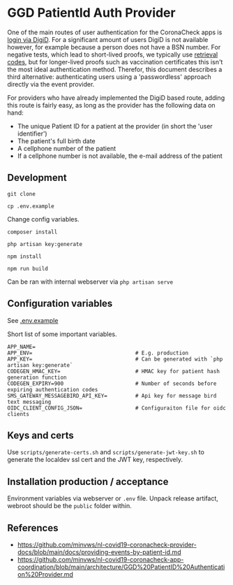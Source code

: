 # GGD PatientId Auth Provider

One of the main routes of user authentication for the CoronaCheck apps is [login via DigiD](providing-events-by-digid.md). For a significant amount of users DigiD is not available however, for example because a person does not have a BSN number. For negative tests, which lead to short-lived proofs, we typically use [retrieval codes](providing-events-by-token.md), but for longer-lived proofs such as vaccination certificates this isn't the most ideal authentication method. Therefor, this document describes a third alternative: authenticating users using a 'passwordless' approach directly via the event provider.

For providers who have already implemented the DigiD based route, adding this route is fairly easy, as long as the provider has the following data on hand:

* The unique Patient ID for a patient at the provider (in short the 'user identifier')
* The patient's full birth date
* A cellphone number of the patient
* If a cellphone number is not available, the e-mail address of the patient


## Development

`git clone `

`cp .env.example`

Change config variables.

`composer install`

`php artisan key:generate`

`npm install`

`npm run build`

Can be ran with internal webserver via `php artisan serve`

## Configuration variables

See [.env.example](.env.example)

Short list of some important variables.

```
APP_NAME=
APP_ENV=			                     # E.g. production
APP_KEY=                                 # Can be generated with `php artisan key:generate`
CODEGEN_HMAC_KEY=                        # HMAC key for patient hash generation function
CODEGEN_EXPIRY=900                       # Number of seconds before expiring authentication codes
SMS_GATEWAY_MESSAGEBIRD_API_KEY=         # Api key for message bird text messaging
OIDC_CLIENT_CONFIG_JSON=                 # Configuraiton file for oidc clients
```

## Keys and certs

Use `scripts/generate-certs.sh` and `scripts/generate-jwt-key.sh` to generate the localdev ssl cert and the JWT key, respectively.

## Installation production / acceptance

Environment variables via webserver or `.env` file.
Unpack release artifact, webroot should be the `public` folder within.

## References

* https://github.com/minvws/nl-covid19-coronacheck-provider-docs/blob/main/docs/providing-events-by-patient-id.md
* https://github.com/minvws/nl-covid19-coronacheck-app-coordination/blob/main/architecture/GGD%20PatientID%20Authentication%20Provider.md
